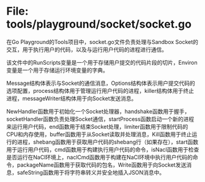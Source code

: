 # File: tools/playground/socket/socket.go

在Go Playground的Tools项目中，socket.go文件负责处理与Sandbox Socket的交互，用于执行用户的代码，以及与运行用户代码的进程进行通信。

该文件中的RunScripts变量是一个用于存储用户提交的代码片段的切片，Environ变量是一个用于存储运行环境变量的字典。

Message结构体表示与Socket的通信消息，Options结构体表示用户提交代码的选项配置，process结构体用于管理运行用户代码的进程，killer结构体用于终止进程，messageWriter结构体用于向Socket发送消息。

NewHandler函数用于初始化一个Socket处理器，handshake函数用于握手，socketHandler函数负责处理Socket通信，startProcess函数启动一个新的进程来运行用户代码，end函数用于结束Socket处理，limiter函数用于限制代码的CPU和内存使用，buffer函数用于从Socket读取并处理消息，Kill函数用于终止运行的进程，shebang函数用于获取用户代码的shebang行（如果存在），start函数用于运行用户代码，cmd函数用于构建执行用户代码的命令，isNacl函数用于检查是否运行在NaCl环境上，naclCmd函数用于构建在NaCl环境中执行用户代码的命令，packageName函数用于获取代码的包名，Write函数用于向Socket发送消息，safeString函数用于将字符串转义并安全地插入JSON消息中。

